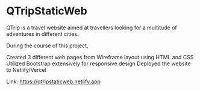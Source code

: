 # QTripStaticWeb
QTrip is a travel website aimed at travellers looking for a multitude of adventures in different cities. 

During the course of this project,

Created 3 different web pages from Wireframe layout using HTML and CSS
Utilized Bootstrap extensively for responsive design
Deployed the website to Netlify/Vercel

Link: https://qtripstaticweb.netlify.app
